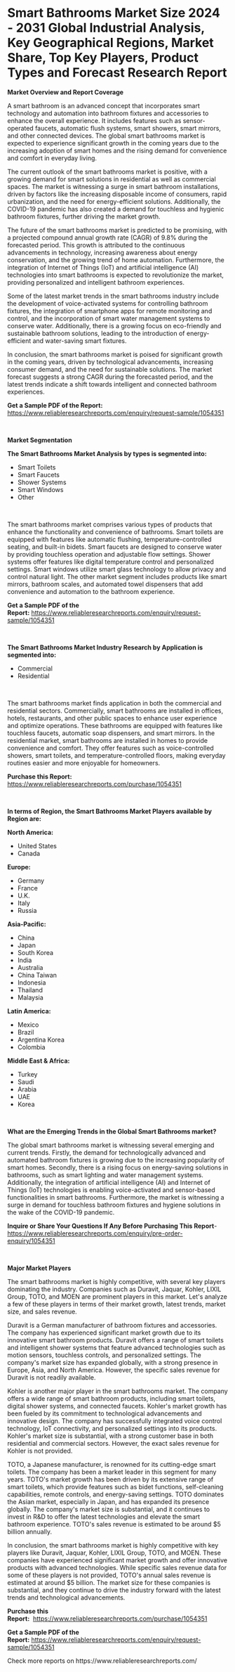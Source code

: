 <p><h1>Smart Bathrooms Market Size 2024 - 2031 Global Industrial Analysis, Key Geographical Regions, Market Share, Top Key Players, Product Types and Forecast Research Report</h1></p><p><strong>Market Overview and Report Coverage</strong></p>
<p><p>A smart bathroom is an advanced concept that incorporates smart technology and automation into bathroom fixtures and accessories to enhance the overall experience. It includes features such as sensor-operated faucets, automatic flush systems, smart showers, smart mirrors, and other connected devices. The global smart bathrooms market is expected to experience significant growth in the coming years due to the increasing adoption of smart homes and the rising demand for convenience and comfort in everyday living.</p><p>The current outlook of the smart bathrooms market is positive, with a growing demand for smart solutions in residential as well as commercial spaces. The market is witnessing a surge in smart bathroom installations, driven by factors like the increasing disposable income of consumers, rapid urbanization, and the need for energy-efficient solutions. Additionally, the COVID-19 pandemic has also created a demand for touchless and hygienic bathroom fixtures, further driving the market growth.</p><p>The future of the smart bathrooms market is predicted to be promising, with a projected compound annual growth rate (CAGR) of 9.8% during the forecasted period. This growth is attributed to the continuous advancements in technology, increasing awareness about energy conservation, and the growing trend of home automation. Furthermore, the integration of Internet of Things (IoT) and artificial intelligence (AI) technologies into smart bathrooms is expected to revolutionize the market, providing personalized and intelligent bathroom experiences.</p><p>Some of the latest market trends in the smart bathrooms industry include the development of voice-activated systems for controlling bathroom fixtures, the integration of smartphone apps for remote monitoring and control, and the incorporation of smart water management systems to conserve water. Additionally, there is a growing focus on eco-friendly and sustainable bathroom solutions, leading to the introduction of energy-efficient and water-saving smart fixtures.</p><p>In conclusion, the smart bathrooms market is poised for significant growth in the coming years, driven by technological advancements, increasing consumer demand, and the need for sustainable solutions. The market forecast suggests a strong CAGR during the forecasted period, and the latest trends indicate a shift towards intelligent and connected bathroom experiences.</p></p>
<p><strong>Get a Sample PDF of the Report:</strong> <a href="https://www.reliableresearchreports.com/enquiry/request-sample/1054351">https://www.reliableresearchreports.com/enquiry/request-sample/1054351</a></p>
<p>&nbsp;</p>
<p><strong>Market Segmentation</strong></p>
<p><strong>The Smart Bathrooms Market Analysis by types is segmented into:</strong></p>
<p><ul><li>Smart Toilets</li><li>Smart Faucets</li><li>Shower Systems</li><li>Smart Windows</li><li>Other</li></ul></p>
<p>&nbsp;</p>
<p><p>The smart bathrooms market comprises various types of products that enhance the functionality and convenience of bathrooms. Smart toilets are equipped with features like automatic flushing, temperature-controlled seating, and built-in bidets. Smart faucets are designed to conserve water by providing touchless operation and adjustable flow settings. Shower systems offer features like digital temperature control and personalized settings. Smart windows utilize smart glass technology to allow privacy and control natural light. The other market segment includes products like smart mirrors, bathroom scales, and automated towel dispensers that add convenience and automation to the bathroom experience.</p></p>
<p><strong>Get a Sample PDF of the Report:</strong>&nbsp;<a href="https://www.reliableresearchreports.com/enquiry/request-sample/1054351">https://www.reliableresearchreports.com/enquiry/request-sample/1054351</a></p>
<p>&nbsp;</p>
<p><strong>The Smart Bathrooms Market Industry Research by Application is segmented into:</strong></p>
<p><ul><li>Commercial</li><li>Residential</li></ul></p>
<p>&nbsp;</p>
<p><p>The smart bathrooms market finds application in both the commercial and residential sectors. Commercially, smart bathrooms are installed in offices, hotels, restaurants, and other public spaces to enhance user experience and optimize operations. These bathrooms are equipped with features like touchless faucets, automatic soap dispensers, and smart mirrors. In the residential market, smart bathrooms are installed in homes to provide convenience and comfort. They offer features such as voice-controlled showers, smart toilets, and temperature-controlled floors, making everyday routines easier and more enjoyable for homeowners.</p></p>
<p><strong>Purchase this Report:</strong>&nbsp; <a href="https://www.reliableresearchreports.com/purchase/1054351">https://www.reliableresearchreports.com/purchase/1054351</a></p>
<p>&nbsp;</p>
<p><strong>In terms of Region, the Smart Bathrooms Market Players available by Region are:</strong></p>
<p>
    <p> <strong> North America: </strong>
        <ul>
            <li>United States</li>
            <li>Canada</li>
        </ul>
        </p> 
    <p> <strong> Europe: </strong>
        <ul>
            <li>Germany</li>
            <li>France</li>
            <li>U.K.</li>
            <li>Italy</li>
            <li>Russia</li>
        </ul>
        </p> 
    <p> <strong> Asia-Pacific: </strong>
        <ul>
            <li>China</li>
            <li>Japan</li>
            <li>South Korea</li>
            <li>India</li>
            <li>Australia</li>
            <li>China Taiwan</li>
            <li>Indonesia</li>
            <li>Thailand</li>
            <li>Malaysia</li>
        </ul>
        </p> 
    <p> <strong> Latin America: </strong>
        <ul>
            <li>Mexico</li>
            <li>Brazil</li>
            <li>Argentina Korea</li>
            <li>Colombia</li>
        </ul>
        </p> 
    <p> <strong> Middle East & Africa: </strong>
        <ul>
            <li>Turkey</li>
            <li>Saudi</li>
            <li>Arabia</li>
            <li>UAE</li>
            <li>Korea</li>
        </ul>
    </p>
    </p>
<p>&nbsp;</p>
<p><strong>What are the Emerging Trends in the Global Smart Bathrooms market?</strong></p>
<p><p>The global smart bathrooms market is witnessing several emerging and current trends. Firstly, the demand for technologically advanced and automated bathroom fixtures is growing due to the increasing popularity of smart homes. Secondly, there is a rising focus on energy-saving solutions in bathrooms, such as smart lighting and water management systems. Additionally, the integration of artificial intelligence (AI) and Internet of Things (IoT) technologies is enabling voice-activated and sensor-based functionalities in smart bathrooms. Furthermore, the market is witnessing a surge in demand for touchless bathroom fixtures and hygiene solutions in the wake of the COVID-19 pandemic.</p></p>
<p><strong>Inquire or Share Your Questions If Any Before Purchasing This Report</strong>- <a href="https://www.reliableresearchreports.com/enquiry/pre-order-enquiry/1054351">https://www.reliableresearchreports.com/enquiry/pre-order-enquiry/1054351</a></p>
<p>&nbsp;</p>
<p><strong>Major Market Players</strong></p>
<p><p>The smart bathrooms market is highly competitive, with several key players dominating the industry. Companies such as Duravit, Jaquar, Kohler, LIXIL Group, TOTO, and MOEN are prominent players in this market. Let's analyze a few of these players in terms of their market growth, latest trends, market size, and sales revenue.</p><p>Duravit is a German manufacturer of bathroom fixtures and accessories. The company has experienced significant market growth due to its innovative smart bathroom products. Duravit offers a range of smart toilets and intelligent shower systems that feature advanced technologies such as motion sensors, touchless controls, and personalized settings. The company's market size has expanded globally, with a strong presence in Europe, Asia, and North America. However, the specific sales revenue for Duravit is not readily available.</p><p>Kohler is another major player in the smart bathrooms market. The company offers a wide range of smart bathroom products, including smart toilets, digital shower systems, and connected faucets. Kohler's market growth has been fueled by its commitment to technological advancements and innovative design. The company has successfully integrated voice control technology, IoT connectivity, and personalized settings into its products. Kohler's market size is substantial, with a strong customer base in both residential and commercial sectors. However, the exact sales revenue for Kohler is not provided.</p><p>TOTO, a Japanese manufacturer, is renowned for its cutting-edge smart toilets. The company has been a market leader in this segment for many years. TOTO's market growth has been driven by its extensive range of smart toilets, which provide features such as bidet functions, self-cleaning capabilities, remote controls, and energy-saving settings. TOTO dominates the Asian market, especially in Japan, and has expanded its presence globally. The company's market size is substantial, and it continues to invest in R&D to offer the latest technologies and elevate the smart bathroom experience. TOTO's sales revenue is estimated to be around $5 billion annually.</p><p>In conclusion, the smart bathrooms market is highly competitive with key players like Duravit, Jaquar, Kohler, LIXIL Group, TOTO, and MOEN. These companies have experienced significant market growth and offer innovative products with advanced technologies. While specific sales revenue data for some of these players is not provided, TOTO's annual sales revenue is estimated at around $5 billion. The market size for these companies is substantial, and they continue to drive the industry forward with the latest trends and technological advancements.</p></p>
<p><strong>Purchase this Report:</strong>&nbsp;&nbsp;<a href="https://www.reliableresearchreports.com/purchase/1054351">https://www.reliableresearchreports.com/purchase/1054351</a></p>
<p></p>
<p><strong>Get a Sample PDF of the Report:</strong>&nbsp;<a href="https://www.reliableresearchreports.com/enquiry/request-sample/1054351">https://www.reliableresearchreports.com/enquiry/request-sample/1054351</a></p>
<p>Check more reports on https://www.reliableresearchreports.com/</p>